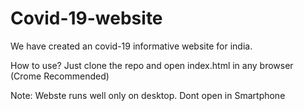 # Covid-19-website
We have created an covid-19 informative website for india.

How to use?
Just clone the repo and open index.html in any browser (Crome Recommended)

Note: Webste runs well only on desktop. Dont open in Smartphone
